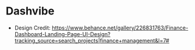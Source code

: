 # Dashvibe

- Design Credit: https://www.behance.net/gallery/226831763/Finance-Dashboard-Landing-Page-UI-Design?tracking_source=search_projects|finance+management&l=7#

